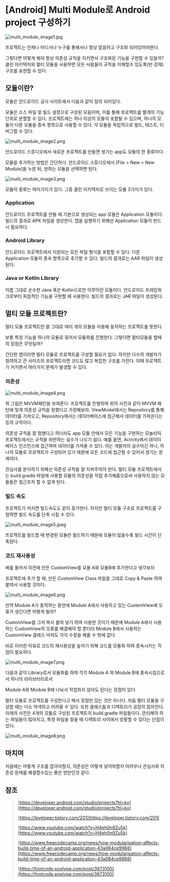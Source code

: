 # [Android] Multi Module로 Android project 구성하기

![multi_module_image1.jpg](/assets/images/multi_module_image1.jpg?raw=true)

프로젝트는 언제나 어디서나 누구를 통해서나 항상 깔끔하고 구조화 되어있어야한다.

그렇다면 어떻게 해야 항상 의존성 규칙을 지키면서 구조화된 기능을 구현할 수 있을까? 클린 아키텍처와 멀티 모듈을 사용하면 모든 사람들이 규칙을 이해할수 있도록(반 강제) 구조를 표현할 수 있다.

## 모듈이란?

모듈은 안드로이드 공식 사이트에서 다음과 같이 정의 되어있다.

모듈은 소스 파일 및 빌드 설정으로 구성된 모음이며, 이를 통해 프로젝트를 별개의 기능 단위로 분할할 수 있다. 프로젝트에는 하나 이상의 모듈이 포함될 수 있으며, 하나의 모듈이 다른 모듈을 종속 항목으로 사용할 수 있다. 각 모듈을 독립적으로 빌드, 테스트, 디버그할 수 있다.

![multi_module_image2.png](/assets/images/multi_module_image2.png?raw=true)

안드로이드 스튜디오에서 새로운 프로젝트를 만들면 생기는 app도 모듈의 한 종류이다.

모듈을 추가하는 방법은 간단하다. 안드로이드 스튜디오에서 [File > New > New Module]을 누른 뒤, 원하는 모듈을 선택하면 된다.

![multi_module_image3.png](/assets/images/multi_module_image3.png?raw=true)

모듈의 종류는 여러가지가 있다. 그중 클린 아키텍처로 쓰이는 모듈 3가지가 있다.

### Application

안드로이드 프로젝트를 만들 때 기본으로 생성되는 app 모듈은 Application 모듈이다. 빌드의 결과로 APK 파일을 생성한다. 앱을 실행하기 위해선 Application 모듈이 반드시 필요하다.

### Android Library

안드로이드 프로젝트에서 지원되는 모든 파일 형식을 포함할 수 있다. 다른 Application 모듈의 종속 항목으로 추가할 수 있다. 빌드의 결과로는 AAR 파일이 생성된다.

### Java or Kotlin Library

이름 그대로 순수한 Java 혹은 Kotlin으로만 이루어진 모듈이다. 안드로이드 프레임워크로부터 독립적인 기능을 구현할 때 사용한다. 빌드의 결과로는 JAR 파일이 생성된다.

## 멀티 모듈 프로젝트란?

멀티 모듈 프로젝트란 말 그대로 여러 개의 모듈을 이용해 동작하는 프로젝트를 뜻한다.

보통 특정 기능을 하나의 모듈로 묶어서 모듈화를 진행한다. 그렇다면 멀티모듈을 할때의 장점은 무엇일까?

간단한 앱이라면 멀티 모듈로 프로젝트를 구성할 필요가 없다. 하지만 다수의 개발자가 참여하고 큰 사이즈의 프로젝트라면 코드도 많고 복잡한 구조를 가진다. 이때 프로젝트가 커지면서 여러가지 문제가 발생할 수 있다.

### 의존성

![multi_module_image4.png](/assets/images/multi_module_image4.png?raw=true)

위 그림은 MVVM패턴을 보여준다. 프로젝트를 진행하며 위의 사진과 같이 MVVM 패턴에 맞게 의존성 규칙을 정했다고 가정해보자. ViewModel에서는 Repository를 통해 데이터를 가져오고, Repository에서는 데이터베이스에 접근해서 데이터를 가져온다는 등의 규칙이다.

의존성 규칙을 잘 정했다고 하더라도 app 모듈 안에서 모든 기능을 구현하는 모놀리틱 프로젝트에서는 규칙을 위반하는 실수가 나오기 쉽다. 예를 들면, Activity에서 데이터베이스 인스턴스에 접근하여 데이터를 가져올 수 있다. 이는 개발자의 실수이긴 하나, 하나의 모듈로 프로젝트가 구성되어 있기 때문에 모든 코드에 접근할 수 있어서 생기는 문제이다.

관심사를 분리하기 위해선 의존성 규칙을 잘 지켜주어야 한다. 멀티 모듈 프로젝트에서는 build.gradle 파일에 사용할 모듈의 의존성을 직접 추가해줌으로써 사용하지 않는 모듈들은 접근조차 할 수 없게 된다.

### 빌드 속도

프로젝트가 커지면 빌드속도도 같이 증가한다. 하지만 멀티 모듈 구조로 프로젝트를 구정하면 빌드 속도를 단축 시킬 수 있다.

![multi_module_image5.jpeg](/assets/images/multi_module_image5.jpeg?raw=true)

프로젝트를 빌드할 때 변경된 모듈만 빌드하기 때문에 모듈이 많을수록 빌드 시간이 단축된다.

### 코드 재사용성

예를 들어서 이전에 만든 CustomView를 모듈 A와 모듈B에 추가한다고 생각보자

프로젝트에 추가 할 때, 만든 CustomView Class 파일을 그대로 Copy & Paste 하여 붙여서 사용할 것이다.

![multi_module_image6.png](/assets/images/multi_module_image6.png?raw=true)

만약 Module A가 동작하는 동안에 Module A에서 사용하고 있는 CustemView에 오류가 생긴다면 어떻게 될까?

CustomView를 그저 복사 붙여 넣기 하여 사용한 것이기 때문에 Module A에서 사용하는 CustomView의 오류를 해결해야 할 뿐더러 Module B에서 사용하는 CustomView 클래스 마저도 각각 수정을 해줄 수 밖에 없다.

바로 이러한 이유로 코드의 재사용성을 높이기 위해 코드를 모듈화 하여 종속시키는 작업이 필요하다.

![multi_module_image7.png](/assets/images/multi_module_image7.png?raw=true)

다음과 같이 Library로서 모듈화를 하여 각각 Module A 와 Module B에 종속시킴으로서 하나의 라이브러리로서

Module A와 Module B에 나눠서 작업하지 않아도 된다는 장점이 있다.

멀티 모듈로 프로젝트를 구성한다고 해서 장점만 있는 것은 아니다. 처음 멀티 모듈을 구성할 때는 다소 어색하고 어려울 수 있다. 또한 클래스들과 디렉토리가 굉장히 많아진다. 아래의 사진은 4개의 모듈로 구성된 프로젝트의 build.gradle 파일들이다. 관리해야 하는 파일들이 많아지고, 특정 파일을 찾을 때 디렉토리 사이에서 방황할 수 있다는 단점이 있다.

![multi_module_image8.png](/assets/images/multi_module_image8.png?raw=true)

## 마치며

처음에는 어떻게 구조를 잡아야할지, 의존성은 어떻게 넣어야할지 어려우나 관심사와 의존성 문제를 해결할수있는 좋은 방안인것 같다.

## 참조

> [https://developer.android.com/studio/projects?hl=ko](https://developer.android.com/studio/projects?hl=ko)
>
> [https://leveloper.tistory.com/201](https://leveloper.tistory.com/201)
>
> [https://www.youtube.com/watch?v=H4qh0n9Zu5k](https://www.youtube.com/watch?v=H4qh0n9Zu5k)
>
> [https://www.freecodecamp.org/news/how-modularisation-affects-build-time-of-an-android-application-43a984ce9968](https://www.freecodecamp.org/news/how-modularisation-affects-build-time-of-an-android-application-43a984ce9968)
>
> [https://footcode.postype.com/post/3673100](https://footcode.postype.com/post/3673100)
>